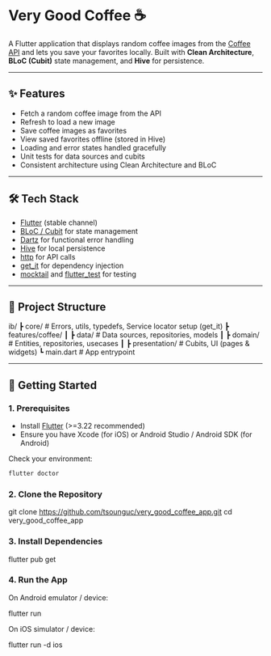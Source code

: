 # Very Good Coffee ☕

A Flutter application that displays random coffee images from the [Coffee API](https://coffee.alexflipnote.dev) and lets you save your favorites locally. Built with **Clean Architecture**, **BLoC (Cubit)** state management, and **Hive** for persistence.

---

## ✨ Features

- Fetch a random coffee image from the API
- Refresh to load a new image
- Save coffee images as favorites
- View saved favorites offline (stored in Hive)
- Loading and error states handled gracefully
- Unit tests for data sources and cubits
- Consistent architecture using Clean Architecture and BLoC

---

## 🛠️ Tech Stack

- [Flutter](https://flutter.dev) (stable channel)
- [BLoC / Cubit](https://bloclibrary.dev) for state management
- [Dartz](https://pub.dev/packages/dartz) for functional error handling
- [Hive](https://pub.dev/packages/hive) for local persistence
- [http](https://pub.dev/packages/http) for API calls
- [get_it](https://pub.dev/packages/get_it) for dependency injection
- [mocktail](https://pub.dev/packages/mocktail) and [flutter_test](https://api.flutter.dev/flutter/flutter_test/flutter_test-library.html) for testing

---

## 📂 Project Structure

ib/
┣ core/ # Errors, utils, typedefs, Service locator setup (get_it)
┣ features/coffee/
┃ ┣ data/ # Data sources, repositories, models
┃ ┣ domain/ # Entities, repositories, usecases
┃ ┣ presentation/ # Cubits, UI (pages & widgets)
┗ main.dart # App entrypoint


---

## 🚀 Getting Started

### 1. Prerequisites

- Install [Flutter](https://docs.flutter.dev/get-started/install) (>=3.22 recommended)
- Ensure you have Xcode (for iOS) or Android Studio / Android SDK (for Android)

Check your environment:

```bash
flutter doctor
```

### 2. Clone the Repository

git clone https://github.com/tsounguc/very_good_coffee_app.git
cd very_good_coffee_app

### 3. Install Dependencies

flutter pub get

### 4. Run the App

On Android emulator / device:

flutter run


On iOS simulator / device:

flutter run -d ios
